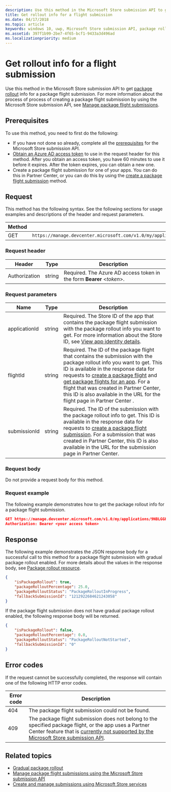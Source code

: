 ```yaml
---
description: Use this method in the Microsoft Store submission API to get package rollout info for a package flight submission.
title: Get rollout info for a flight submission
ms.date: 04/17/2018
ms.topic: article
keywords: windows 10, uwp, Microsoft Store submission API, package rollout, flight submission
ms.assetid: 397f1b99-2be7-4f65-bcf1-9433a3d496ad
ms.localizationpriority: medium
---
```

# Get rollout info for a flight submission


Use this method in the Microsoft Store submission API to get [package rollout](/windows/apps/publish/gradual-package-rollout) info for a package flight submission. For more information about the process of process of creating a package flight submission by using the Microsoft Store submission API, see [Manage package flight submissions](manage-flight-submissions.md).

## Prerequisites

To use this method, you need to first do the following:

* If you have not done so already, complete all the [prerequisites](create-and-manage-submissions-using-windows-store-services.md#prerequisites) for the Microsoft Store submission API.
* [Obtain an Azure AD access token](create-and-manage-submissions-using-windows-store-services.md#obtain-an-azure-ad-access-token) to use in the request header for this method. After you obtain an access token, you have 60 minutes to use it before it expires. After the token expires, you can obtain a new one.
* Create a package flight submission for one of your apps. You can do this in Partner Center, or you can do this by using the [create a package flight submission](create-a-flight-submission.md) method.

## Request

This method has the following syntax. See the following sections for usage examples and descriptions of the header and request parameters.

| Method | Request URI                                                      |
|--------|------------------------------------------------------------------|
| GET   | `https://manage.devcenter.microsoft.com/v1.0/my/applications/{applicationId}/flights/{flightId}/submissions/{submissionId}/packagerollout   ` |


### Request header

| Header        | Type   | Description                                                                 |
|---------------|--------|-----------------------------------------------------------------------------|
| Authorization | string | Required. The Azure AD access token in the form **Bearer** &lt;*token*&gt;. |


### Request parameters

| Name        | Type   | Description                                                                 |
|---------------|--------|-----------------------------------------------------------------------------|
| applicationId | string | Required. The Store ID of the app that contains the package flight submission with the package rollout info you want to get. For more information about the Store ID, see [View app identity details](/windows/apps/publish/view-app-identity-details).  |
| flightId | string | Required. The ID of the package flight that contains the submission with the package rollout info you want to get. This ID is available in the response data for requests to [create a package flight](create-a-flight.md) and [get package flights for an app](get-flights-for-an-app.md). For a flight that was created in Partner Center, this ID is also available in the URL for the flight page in Partner Center .    |
| submissionId | string | Required. The ID of the submission with the package rollout info to get. This ID is available in the response data for requests to [create a package flight submission](create-a-flight-submission.md). For a submission that was created in Partner Center, this ID is also available in the URL for the submission page in Partner Center.   |


### Request body

Do not provide a request body for this method.

### Request example

The following example demonstrates how to get the package rollout info for a package flight submission.

```json
GET https://manage.devcenter.microsoft.com/v1.0/my/applications/9NBLGGH4R315/flights/43e448df-97c9-4a43-a0bc-2a445e736bcd/submissions/1152921504621243649/packagerollout HTTP/1.1
Authorization: Bearer <your access token>
```

## Response

The following example demonstrates the JSON response body for a successful call to this method for a package flight submission with gradual package rollout enabled. For more details about the values in the response body, see [Package rollout resource](manage-flight-submissions.md#package-rollout-object).

```json
{
    "isPackageRollout": true,
    "packageRolloutPercentage": 25.0,
    "packageRolloutStatus": "PackageRolloutInProgress",
    "fallbackSubmissionId": "1212922684621243058"
}
```

If the package flight submission does not have gradual package rollout enabled, the following response body will be returned.

```json
{
    "isPackageRollout": false,
    "packageRolloutPercentage": 0.0,
    "packageRolloutStatus": "PackageRolloutNotStarted",
    "fallbackSubmissionId": "0"
}
```

## Error codes

If the request cannot be successfully completed, the response will contain one of the following HTTP error codes.

| Error code |  Description   |
|--------|------------------|
| 404  | The package flight submission could not be found. |
| 409  | The package flight submission does not belong to the specified package flight, or the app uses a Partner Center feature that is [currently not supported by the Microsoft Store submission API](create-and-manage-submissions-using-windows-store-services.md#not_supported). |   


## Related topics

* [Gradual package rollout](/windows/apps/publish/gradual-package-rollout)
* [Manage package flight submissions using the Microsoft Store submission API](manage-flight-submissions.md)
* [Create and manage submissions using Microsoft Store services](create-and-manage-submissions-using-windows-store-services.md)
